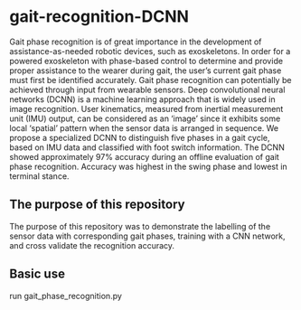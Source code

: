 # gait-recognition-DCNN


Gait phase recognition is of great importance in the development of assistance-as-needed
robotic devices, such as exoskeletons. In order for a powered exoskeleton with phase-based control
to determine and provide proper assistance to the wearer during gait, the user’s current gait phase
must first be identified accurately. Gait phase recognition can potentially be achieved through input
from wearable sensors. Deep convolutional neural networks (DCNN) is a machine learning approach
that is widely used in image recognition. User kinematics, measured from inertial measurement unit
(IMU) output, can be considered as an ‘image’ since it exhibits some local ‘spatial’ pattern when the
sensor data is arranged in sequence. We propose a specialized DCNN to distinguish five phases in
a gait cycle, based on IMU data and classified with foot switch information. The DCNN showed
approximately 97% accuracy during an offline evaluation of gait phase recognition. Accuracy was
highest in the swing phase and lowest in terminal stance.

## The purpose of this repository

The purpose of this repository was to demonstrate the labelling of the sensor data with corresponding gait phases, training with a CNN network, and cross validate the recognition accuracy.

## Basic use

run gait_phase_recognition.py
